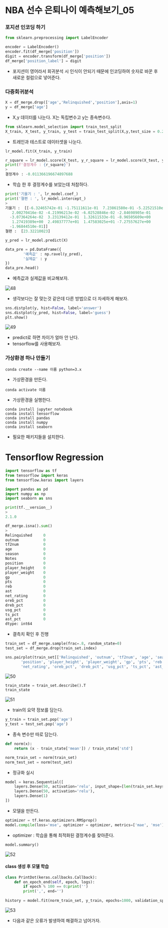 # NBA 선수 은퇴나이 예측해보기_05

### 포지션 인코딩 하기

```python
from sklearn.preprocessing import LabelEncoder

encoder = LabelEncoder()
encoder.fit(df_merge['position'])
digit = encoder.transform(df_merge['position'])
df_merge['position_label'] = digit
```

- 포지션이 영어라서 회귀분석 시 인식이 안되기 때문에 인코딩하여 숫자로 바꾼 후 새로운 컬럼으로 넣어준다.

### 다중회귀분석 

```python
X = df_merge.drop(['age','Relinquished','position'],axis=1)
y = df_merge['age']
```

- X,y 데이터를 나눈다. X는 독립변수고 y는 종속변수다.

```python
from sklearn.model_selection import train_test_split
X_train, X_test, y_train, y_test = train_test_split(X,y,test_size = 0.2,random_state=10)
```

- 트레인과 테스트로 데이터셋을 나눈다.

```python
lr_model.fit(X_train, y_train)

r_square = lr_model.score(X_test, y_r_square = lr_model.score(X_test, y_test)
print(f'결정계수 : {r_square}')
>
결정계수 : -0.011366196674897688
```

- 학습 한 후 결정계수를 보았는데 처참하다.

```python
print('기울기 : ', lr_model.coef_)
print('졀편 : ', lr_model.intercept_)
>
기울기 :  [[-6.32465742e-01 -1.75111611e-01  7.23861580e-01 -5.22521510e-02
   2.00270416e-02 -4.21996213e-02 -6.02528846e-02 -2.84698905e-01
  -3.07364264e-02  3.23139412e-01  1.32611533e-01 -8.96505609e+00
   1.27419389e+00  2.49837777e+01  1.47583025e+01 -7.27557627e+00
  -1.96844510e-01]]
졀편 :  [23.32210023]
```

```python
y_pred = lr_model.predict(X)

data_pre = pd.DataFrame({
        '예측값' : np.ravel(y_pred),
        '실제값' : y
})
data_pre.head()
```

- 예측값과 실제값을 비교해보자.

![48](./img/48.jpg)

- 생각보다는 잘 맞는것 같은데 다른 방법으로 더 자세하게 해보자.

```python
sns.distplot(y, hist=False, label='answer')
sns.distplot(y_pred, hist=False, label='guess')
plt.show()
```

![49](./img/49.jpg)

- predict로 하면 차이가 얼마 안 난다.
- tensorflow를 사용해보자.

### 가상환경 하나 만들기

```
conda create --name 이름 python=3.x
```

- 가상환경을 만든다.

```
conda activate 이름
```

- 가상환경을 실행한다.

```
conda install jupyter notebook
conda install tensorflow
conda install pandas
conda install numpy
conda install seaborn
```

- 필요한 패키지들을 설치한다.

# Tensorflow Regression

```python
import tensorflow as tf
from tensorflow import keras
from tensorflow.keras import layers

import pandas as pd
import numpy as np
import seaborn as sns

print(tf.__version__)
>
2.1.0
```

```python
df_merge.isna().sum()
>
Relinquished     0
outnum           0
tf2num           0
age              0
season           0
Notes            0
position         0
player_height    0
player_weight    0
gp               0
pts              0
reb              0
ast              0
net_rating       0
oreb_pct         0
dreb_pct         0
usg_pct          0
ts_pct           0
ast_pct          0
dtype: int64
```

- 결측치 확인 후 진행

```python
train_set = df_merge.sample(frac=.8, random_state=0)
test_set = df_merge.drop(train_set.index)
```

```python
sns.pairplot(train_set[['Relinquished', 'outnum', 'tf2num', 'age', 'season', 'Notes',
       'position', 'player_height', 'player_weight', 'gp', 'pts', 'reb', 'ast',
       'net_rating', 'oreb_pct', 'dreb_pct', 'usg_pct', 'ts_pct', 'ast_pct']], diag_kind='kde')
```

![50](./img/50.png)

````python
train_state = train_set.describe().T
train_state
````

![51](./img/51.jpg)

- train의 요약 정보를 담는다.

```python
y_train = train_set.pop('age')
y_test = test_set.pop('age')
```

- 종속 변수만 따로 담는다.

```python
def norm(x):
    return (x - train_state['mean']) / train_state['std']

norm_train_set = norm(train_set)
norm_test_set = norm(test_set)
```

- 정규화 실시

```python
model = keras.Sequential([
    layers.Dense(50, activation='relu', input_shape=[len(train_set.keys())]),
    layers.Dense(50, activation='relu'),
    layers.Dense(1)
])
```

- 모델을 만든다.

```python
optimizer = tf.keras.optimizers.RMSprop()
model.compile(loss='mse', optimizer = optimizer, metrics=['mae', 'mse'])
```

- optimizer : 학습을 통해 최적화된 결정계수를 찾아준다.

```python
model.summary()
```

![52](./img/52.jpg)

#### class 생성 후 모델 학습

```python
class PrintDot(keras.callbacks.Callback):
    def on_epoch_end(self, epoch, logs):
        if epoch % 100 == 0:print('')
        print(',', end='')
        
history = model.fit(norm_train_set, y_train, epochs=1000, validation_split=.2, verbose=0, callbacks=[PrintDot()])
```

![53](./img/53.jpg)

- 다음과 같은 오류가 발생하여 해결하고 넘어가자.